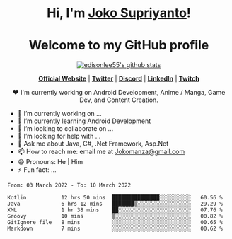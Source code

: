 <h1 align="center">Hi, I'm <a href="https://www.google.com">Joko Supriyanto</a>!</h1>
<h1 align="center">Welcome to my GitHub profile</h1>

<p align="center">
  <a href="https://github.com/jokomanza"><img src="https://github-readme-stats.vercel.app/api?username=jokomanza&hide_border=true&show_icons=true" alt="edisonlee55's github stats"></a>
</p>

<p align="center">
  <strong><a href="https://www.google.com">Official Website</a></strong> |
  <strong><a href="https://twitter.com/jokomanza">Twitter</a></strong> |
  <strong><a href="https://discord.gg/nYXzaUS">Discord</a></strong> |
  <strong><a href="https://www.linkedin.com/in/jokomanza">LinkedIn</a></strong> |
  <strong><a href="https://www.twitch.tv/jokomanza">Twitch</a></strong>
</p>

<p align="center">❤ I'm currently working on Android Development, Anime / Manga, Game Dev, and Content Creation.</p>

- 🔭 I’m currently working on ...
- 🌱 I’m currently learning Android Development
- 👯 I’m looking to collaborate on ...
- 🤔 I’m looking for help with ...
- 💬 Ask me about Java, C#, .Net Framework, Asp.Net
- 📫 How to reach me: email me at Jokomanza@gmail.com
- 😄 Pronouns: He | Him
- ⚡ Fun fact: ...

<!--START_SECTION:waka-->

```text
From: 03 March 2022 - To: 10 March 2022

Kotlin           12 hrs 50 mins  ███████████████░░░░░░░░░░   60.56 %
Java             6 hrs 12 mins   ███████▒░░░░░░░░░░░░░░░░░   29.29 %
XML              1 hr 38 mins    ██░░░░░░░░░░░░░░░░░░░░░░░   07.76 %
Groovy           10 mins         ▒░░░░░░░░░░░░░░░░░░░░░░░░   00.82 %
GitIgnore file   8 mins          ░░░░░░░░░░░░░░░░░░░░░░░░░   00.65 %
Markdown         7 mins          ░░░░░░░░░░░░░░░░░░░░░░░░░   00.62 %
```

<!--END_SECTION:waka-->
